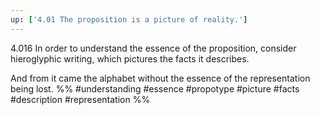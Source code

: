 ```yaml
---
up: ['4.01 The proposition is a picture of reality.']
---
```

4.016 In order to understand the essence of the proposition, consider hieroglyphic writing, which pictures the facts it describes.

And from it came the alphabet without the essence of the representation being lost.
%%
#understanding #essence #propotype #picture #facts #description #representation %%